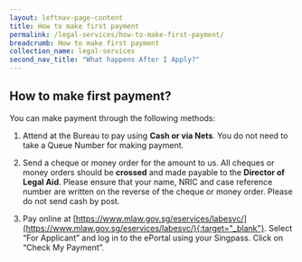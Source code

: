 ```yaml
---
layout: leftnav-page-content
title: How to make first payment
permalink: /legal-services/how-to-make-first-payment/
breadcrumb: How to make first payment
collection_name: legal-services
second_nav_title: "What happens After I Apply?"
---
```


How to make first payment?
---

You can make payment through the following methods:

1. Attend at the Bureau to pay using **Cash or via Nets**. You do not need to take a Queue Number for making payment.

2. Send a cheque or money order for the amount to us. All cheques or money orders should be **crossed** and made payable to the **Director of Legal Aid**. Please ensure that your name, NRIC and case reference number are written on the reverse of the cheque or money order.  Please do not send cash by post.

3. Pay online at [https://www.mlaw.gov.sg/eservices/labesvc/](https://www.mlaw.gov.sg/eservices/labesvc/){:target="_blank"}. Select “For Applicant” and log in to the ePortal using your Singpass. Click on “Check My Payment”.
